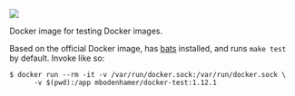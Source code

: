 [![](https://travis-ci.org/mbodenhamer/docker-docker-test.svg?branch=1.12.1)](https://travis-ci.org/mbodenhamer/docker-docker-test)

Docker image for testing Docker images.

Based on the official Docker image, has [bats](https://github.com/sstephenson/bats) installed, and runs `make test` by default. Invoke like so:

    $ docker run --rm -it -v /var/run/docker.sock:/var/run/docker.sock \
	      -v $(pwd):/app mbodenhamer/docker-test:1.12.1

